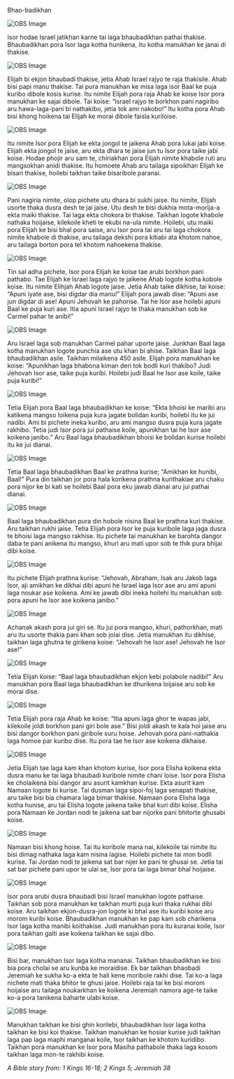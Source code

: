 Bhao-badikhan 

![OBS Image](https://cdn.door43.org/obs/jpg/360px/obs-en-19-01.jpg)

Isor hodae Israel jatikhan karne tai laga bhaubadikhan pathai thakise. Bhaubadikhan pora Isor laga kotha hunikena, itu kotha manukhan ke janai di thakise. 

![OBS Image](https://cdn.door43.org/obs/jpg/360px/obs-en-19-02.jpg)

Elijah bi ekjon bhaubadi thakise, jetia Ahab Israel rajyo te raja thakisile. Ahab bisi papi manu thakise. Tai pura manukhan ke misa laga isor Baal ke puja kuribo dibole kosis kurise. Itu nimite Elijah pora raja Ahab ke koise Isor pora manukhan ke sajai dibole. Tai koise: “Israel rajyo te borkhon pani nagiribo aru hawa-laga-pani bi nathakibo, jetia tok ami nakobo!” Itu kotha pora Ahab bisi khong hoikena tai Elijah ke morai dibole faisla kuriloise. 

![OBS Image](https://cdn.door43.org/obs/jpg/360px/obs-en-19-03.jpg)

Itu nimite Isor pora Elijah ke ekta jongol te jaikena Ahab pora lukai jabi koise. Elijah ekta jongol te jaise, aru ekta dhara te jaise jun tu Isor pora taike jabi koise. Hodae phojir aru sam te, chiriakhan pora Elijah nimite khabole ruti aru mangsokhan anidi thakise. Itu homoete Ahab aru tailaga sipoikhan Elijah ke bisari thakise, hoilebi taikhan taike bisaribole paranai. 

![OBS Image](https://cdn.door43.org/obs/jpg/360px/obs-en-19-04.jpg)

Pani nagiria nimite, olop pichete utu dhara bi sukhi jaise. Itu nimite, Elijah usorte thaka dusra desh te jai jaise.  Utu desh te bisi dukhia mota-morija-a ekta maiki thakise. Tai laga ekta chokora bi thakise. Taikhan logote khabole nathaka hoijaise, kilekoile kheti te ekubi na-ula nimite. Hoilebi, utu maiki pora Elijah ke bisi bhal pora saise, aru Isor pora tai aru tai laga chokora nimite khabole di thakise, aru tailaga dekshi pora kitiabi ata khotom nahoe, aru tailaga borton pora tel khotom nahoekena thakise. 

![OBS Image](https://cdn.door43.org/obs/jpg/360px/obs-en-19-05.jpg)

Tin sal adha pichete, Isor pora Elijah ke koise tae arubi borkhon pani pathabo.  Tae Elijah ke Israel laga rajyo te jaikene Ahab logote kotha kobole koise. Itu nimite Elihjah Ahab logote jaise. Jetia Ahab taike dikhise, tai koise: “Apuni iyate ase, bisi digdar dia manu!” Elijah pora jawab dise: “Apuni ase jun digdar di ase! Apuni Jehovah ke pahorise. Tai he Isor ase hoilebi apuni Baal ke puja kuri ase. Itia apuni Israel rajyo te thaka manukhan sob ke Carmel pahar te anibi!”

![OBS Image](https://cdn.door43.org/obs/jpg/360px/obs-en-19-06.jpg)

Aru Israel laga sob manukhan Carmel pahar uporte jaise. Junkhan Baal laga kotha manukhan logote punchia ase utu khan bi ahise. Taikhan Baal laga bhaubadikhan asile. Taikhan milaikena 450 asile. Elijah pora manukhan ke koise: “Apunikhan laga bhabona kiman deri tok bodli kuri thakibo? Judi Jehovah Isor ase, taike puja kuribi. Hoilebi judi Baal he Isor ase koile, taike puja kuribi!” 

![OBS Image](https://cdn.door43.org/obs/jpg/360px/obs-en-19-07.jpg)

Tetia Elijah pora Baal laga bhaubadikhan ke  koise: “Ekta bhoisi ke maribi aru katikena mangso loikena puja kura jagate bolidan kuribi, hoilebi itu ke jui nadibi. Ami bi pichete ineka kuribo, aru ami mangso dusra puja kura jagate rakhibo. Tetia judi Isor pora jui pathaise koile, apunikhan tai he Isor ase koikena janibo.” Aru Baal laga bhaubadikhan bhoisi ke bolidan kurise hoilebi itu ke jui dianai. 

![OBS Image](https://cdn.door43.org/obs/jpg/360px/obs-en-19-08.jpg)

Tetia Baal laga bhaubadikhan Baal ke prathna kurise; “Amikhan ke hunibi, Baal!” Pura din taikhan jor pora hala korikena prathna kurithakiae aru chaku pora nijor ke bi kati se hoilebi Baal pora eku jawab dianai aru jui pathai dianai. 

![OBS Image](https://cdn.door43.org/obs/jpg/360px/obs-en-19-09.jpg)

Baal laga bhaubadikhan pura din hobole nisina Baal ke prathna kuri thakise. Aru taikhan rukhi jaise. Tetia Elijah pora Isor ke puja kuribole laga jaga dusra te bhoisi laga mangso rakhise. Itu pichete tai manukhan ke barohta dangor daba te pani anikena itu mangso, khuri aru mati upor sob te thik pura bhijai dibi koise.

![OBS Image](https://cdn.door43.org/obs/jpg/360px/obs-en-19-10.jpg)

Itu pichete Elijah prathna kurise: “Jehovah, Abraham, Isak aru Jakob laga Isor, aji amikhan ke dikhai dibi apuni he Israel laga Isor ase aru ami apuni laga noukar ase koikena. Ami ke jawab dibi ineka hoilehi itu manukhan sob pora apuni he Isor ase koikena janibo.”

![OBS Image](https://cdn.door43.org/obs/jpg/360px/obs-en-19-11.jpg)

Achanak akash pora jui giri se. Itu jui pora mangso, khuri, pathorkhan, mati aru itu usorte thakia pani khan sob jolai dise. Jetia manukhan itu dikhise, taikhan laga ghutna te girikena koise: “Jehovah he Isor ase! Jehovah he Isor ase!”

![OBS Image](https://cdn.door43.org/obs/jpg/360px/obs-en-19-12.jpg)

Tetia Elijah koise: “Baal laga bhaubadikhan ekjon kebi polabole nadibi!” Aru manukhan pora Baal laga bhaubadikhan ke dhurikena loijaise aru sob ke morai dise. 

![OBS Image](https://cdn.door43.org/obs/jpg/360px/obs-en-19-13.jpg)

Tetia Elijah pora raja Ahab ke koise: “Itia apuni laga ghor te wapas jabi, kilekoile joldi borkhon pani giri bole ase.” Bisi joldi akash te kala hoi jaise aru bisi dangor borkhon pani giribole suru hoise. Jehovah pora pani-nathakia laga homoe par kuribo dise. Itu pora tae he Isor ase koikena dikhaise. 

![OBS Image](https://cdn.door43.org/obs/jpg/360px/obs-en-19-14.jpg)

Jetia Elijah tae laga kam khan khotom kurise, Isor pora Elisha koikena ekta dusra manu ke tai laga bhaubadi kuribole nimite chani loise. Isor pora Elisha ke cholaikena bisi dangor aru asurit kamkhan kurise. Ekta asurit kam Namaan logote bi kurise. Tai dusman laga sipoi-foj laga senapati thakise, aru taike bisi bia chamara laga bimar thakise. Namaan pora Elisha laga kotha hunise, aru tai Elisha logote jaikena taike bhal kuri dibi koise. Elisha pora Namaan ke Jordan nodi te jaikena sat bar nijorke pani bhitorte ghusabi koise.

![OBS Image](https://cdn.door43.org/obs/jpg/360px/obs-en-19-15.jpg)

Namaan bisi khong hoise. Tai itu koribole mana nai, kilekoile tai nimite itu bisi dimag nathaka laga kam nisina lagise. Hoilebi pichete tai mon bodli kurise. Tai Jordan nodi te jaikena sat bar nijer ke pani te ghusai se. Jetia tai sat bar pichete pani upor te ulai se, Isor pora tai laga bimar bhal hoijaise. 

![OBS Image](https://cdn.door43.org/obs/jpg/360px/obs-en-19-16.jpg)

Isor pora arubi dusra bhaubadi bisi Israel manukhan logote pathaise. Taikhan sob pora manukhan ke taikhan murti puja kuri thaka rukhai dibi koise. Aru taikhan ekjon-dusra-jon logote ki bhal ase itu kuribi koise aru morom kuribi koise. Bhaubadikhan manukhan ke pap kam sob charikena Isor laga kotha manibi koithakise. Judi manukhan pora itu kuranai koile, Isor pora taikhan galti ase koikena taikhan ke sajai dibo. 

![OBS Image](https://cdn.door43.org/obs/jpg/360px/obs-en-19-17.jpg)

Bisi bar, manukhan Isor laga kotha mananai. Taikhan bhaubadikhan ke bisi bia pora cholai se aru kunba ke moraidise. Ek bar taikhan bhaobadi Jeremiah ke sukha ko-a ekta te hali kene moribole rakhi dise. Tai ko-a laga nichete mati thaka bhitor te ghusi jaise. Hoilebi raja tai ke bisi morom hoijaise aru tailaga noukarkhan ke koikena Jeremiah namora age-te taike ko-a pora tanikena baharte ulabi koise. 

![OBS Image](https://cdn.door43.org/obs/jpg/360px/obs-en-19-18.jpg)

Manukhan taikhan ke bisi ghin korilebi, bhaubadikhan Isor laga kotha taikhan ke bisi koi thakise. Taikhan manukhan ke hosiar kurise judi taikhan laga pap laga maphi manganai koile, Isor taikhan ke khotom kuridibo. Taikhan pora manukhan ke Isor pora Masiha pathabole thaka laga kosom taikhan laga mon-te rakhibi koise. 

_A Bible story from: 1 Kings 16-18; 2 Kings 5; Jeremiah 38_

